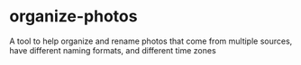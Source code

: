 # organize-photos
A tool to help organize and rename photos that come from multiple sources, have different naming formats, and different time zones
